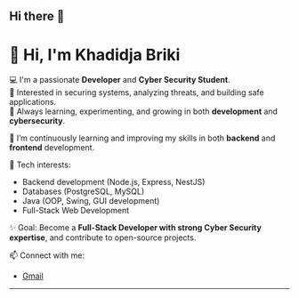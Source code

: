 ## Hi there 👋
# 👋 Hi, I'm Khadidja Briki

💻 I'm a passionate **Developer** and **Cyber Security Student**.  
🔐 Interested in securing systems, analyzing threats, and building safe applications.  
🌱 Always learning, experimenting, and growing in both **development** and **cybersecurity**.  

🌱 I’m continuously learning and improving my skills in both **backend** and **frontend** development.  
 

🔧 Tech interests:  
- Backend development (Node.js, Express, NestJS)  
- Databases (PostgreSQL, MySQL)  
- Java (OOP, Swing, GUI development)  
- Full-Stack Web Development  

✨ Goal: Become a **Full-Stack Developer with strong Cyber Security expertise**, and contribute to open-source projects.  

📫 Connect with me:  
- [Gmail](brikiamina3@gmail.com) 


---

<!--
**BRIKI-Khadidja-a/BRIKI-Khadidja-a** is a ✨ _special_ ✨ repository because its `README.md` (this file) appears on your GitHub profile.

Here are some ideas to get you started:

- 🔭 I’m currently working on ...
- 🌱 I’m currently learning ...
- 👯 I’m looking to collaborate on ...
- 🤔 I’m looking for help with ...
- 💬 Ask me about ...
- 📫 How to reach me: ...
- 😄 Pronouns: ...
- ⚡ Fun fact: ...
-->
